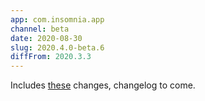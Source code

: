 ```yaml
---
app: com.insomnia.app
channel: beta
date: 2020-08-30
slug: 2020.4.0-beta.6
diffFrom: 2020.3.3
---
```


Includes [these](https://github.com/Kong/insomnia/compare/core@2020.3.3...core@2020.4.0-beta.6) 
changes, changelog to come.
